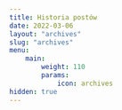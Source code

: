 ```yaml
---
title: Historia postów
date: 2022-03-06
layout: "archives"
slug: "archives"
menu:
    main:
        weight: 110
        params: 
            icon: archives
hidden: true
---
```

